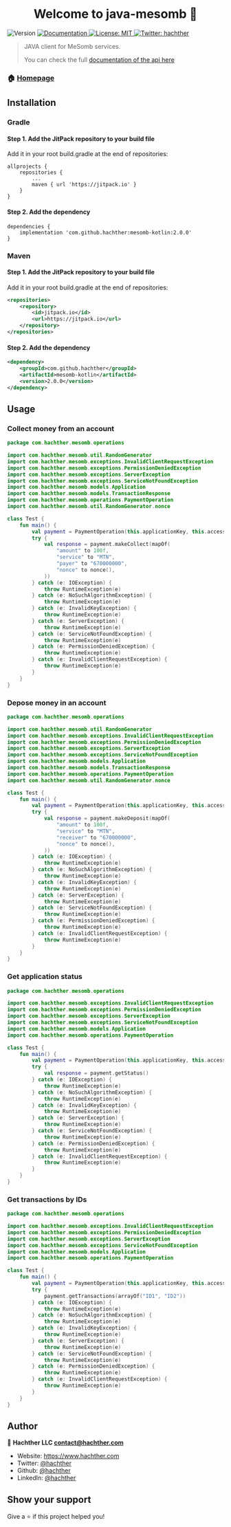 <h1 align="center">Welcome to java-mesomb 👋</h1>
<p>
  <img alt="Version" src="https://img.shields.io/badge/version-1.0.1-blue.svg?cacheSeconds=2592000" />
  <a href="https://mesomb.hachther.com/en/api/v1.1/schema/" target="_blank">
    <img alt="Documentation" src="https://img.shields.io/badge/documentation-yes-brightgreen.svg" />
  </a>
  <a href="#" target="_blank">
    <img alt="License: MIT" src="https://img.shields.io/badge/License-MIT-yellow.svg" />
  </a>
  <a href="https://twitter.com/hachther" target="_blank">
    <img alt="Twitter: hachther" src="https://img.shields.io/twitter/follow/hachther.svg?style=social" />
  </a>
</p>

> JAVA client for MeSomb services.
>
> You can check the full [documentation of the api here](https://mesomb.hachther.com/en/api/v1.1/schema/)

### 🏠 [Homepage](https://mesomb.com)

## Installation

### Gradle

#### Step 1. Add the JitPack repository to your build file

Add it in your root build.gradle at the end of repositories:
```Gradle
allprojects {
    repositories {
        ...
        maven { url 'https://jitpack.io' }
    }
}
```

#### Step 2. Add the dependency

```Gradle
dependencies {
    implementation 'com.github.hachther:mesomb-kotlin:2.0.0'
}
```

### Maven

#### Step 1. Add the JitPack repository to your build file

Add it in your root build.gradle at the end of repositories:
```XML
<repositories>
    <repository>
        <id>jitpack.io</id>
        <url>https://jitpack.io</url>
    </repository>
</repositories>
```

#### Step 2. Add the dependency

```XML
<dependency>
    <groupId>com.github.hachther</groupId>
    <artifactId>mesomb-kotlin</artifactId>
    <version>2.0.0</version>
</dependency>
```

## Usage

### Collect money from an account

```kotlin
package com.hachther.mesomb.operations

import com.hachther.mesomb.util.RandomGenerator
import com.hachther.mesomb.exceptions.InvalidClientRequestException
import com.hachther.mesomb.exceptions.PermissionDeniedException
import com.hachther.mesomb.exceptions.ServerException
import com.hachther.mesomb.exceptions.ServiceNotFoundException
import com.hachther.mesomb.models.Application
import com.hachther.mesomb.models.TransactionResponse
import com.hachther.mesomb.operations.PaymentOperation
import com.hachther.mesomb.util.RandomGenerator.nonce

class Test {
    fun main() {
        val payment = PaymentOperation(this.applicationKey, this.accessKey, this.secretKey)
        try {
            val response = payment.makeCollect(mapOf(
                "amount" to 100f,
                "service" to "MTN",
                "payer" to "670000000",
                "nonce" to nonce(),
            ))
        } catch (e: IOException) {
            throw RuntimeException(e)
        } catch (e: NoSuchAlgorithmException) {
            throw RuntimeException(e)
        } catch (e: InvalidKeyException) {
            throw RuntimeException(e)
        } catch (e: ServerException) {
            throw RuntimeException(e)
        } catch (e: ServiceNotFoundException) {
            throw RuntimeException(e)
        } catch (e: PermissionDeniedException) {
            throw RuntimeException(e)
        } catch (e: InvalidClientRequestException) {
            throw RuntimeException(e)
        }
    }
}
```

### Depose money in an account

```kotlin
package com.hachther.mesomb.operations

import com.hachther.mesomb.util.RandomGenerator
import com.hachther.mesomb.exceptions.InvalidClientRequestException
import com.hachther.mesomb.exceptions.PermissionDeniedException
import com.hachther.mesomb.exceptions.ServerException
import com.hachther.mesomb.exceptions.ServiceNotFoundException
import com.hachther.mesomb.models.Application
import com.hachther.mesomb.models.TransactionResponse
import com.hachther.mesomb.operations.PaymentOperation
import com.hachther.mesomb.util.RandomGenerator.nonce

class Test {
    fun main() {
        val payment = PaymentOperation(this.applicationKey, this.accessKey, this.secretKey)
        try {
            val response = payment.makeDeposit(mapOf(
                "amount" to 100f,
                "service" to "MTN",
                "receiver" to "670000000",
                "nonce" to nonce(),
            ))
        } catch (e: IOException) {
            throw RuntimeException(e)
        } catch (e: NoSuchAlgorithmException) {
            throw RuntimeException(e)
        } catch (e: InvalidKeyException) {
            throw RuntimeException(e)
        } catch (e: ServerException) {
            throw RuntimeException(e)
        } catch (e: ServiceNotFoundException) {
            throw RuntimeException(e)
        } catch (e: PermissionDeniedException) {
            throw RuntimeException(e)
        } catch (e: InvalidClientRequestException) {
            throw RuntimeException(e)
        }
    }
}
```

### Get application status

```kotlin
package com.hachther.mesomb.operations

import com.hachther.mesomb.exceptions.InvalidClientRequestException
import com.hachther.mesomb.exceptions.PermissionDeniedException
import com.hachther.mesomb.exceptions.ServerException
import com.hachther.mesomb.exceptions.ServiceNotFoundException
import com.hachther.mesomb.models.Application
import com.hachther.mesomb.operations.PaymentOperation

class Test {
    fun main() {
        val payment = PaymentOperation(this.applicationKey, this.accessKey, this.secretKey)
        try {
            val response = payment.getStatus()
        } catch (e: IOException) {
            throw RuntimeException(e)
        } catch (e: NoSuchAlgorithmException) {
            throw RuntimeException(e)
        } catch (e: InvalidKeyException) {
            throw RuntimeException(e)
        } catch (e: ServerException) {
            throw RuntimeException(e)
        } catch (e: ServiceNotFoundException) {
            throw RuntimeException(e)
        } catch (e: PermissionDeniedException) {
            throw RuntimeException(e)
        } catch (e: InvalidClientRequestException) {
            throw RuntimeException(e)
        }
    }
}
```

### Get transactions by IDs

```kotlin
package com.hachther.mesomb.operations

import com.hachther.mesomb.exceptions.InvalidClientRequestException
import com.hachther.mesomb.exceptions.PermissionDeniedException
import com.hachther.mesomb.exceptions.ServerException
import com.hachther.mesomb.exceptions.ServiceNotFoundException
import com.hachther.mesomb.models.Application
import com.hachther.mesomb.operations.PaymentOperation

class Test {
    fun main() {
        val payment = PaymentOperation(this.applicationKey, this.accessKey, this.secretKey)
        try {
            payment.getTransactions(arrayOf("ID1", "ID2"))
        } catch (e: IOException) {
            throw RuntimeException(e)
        } catch (e: NoSuchAlgorithmException) {
            throw RuntimeException(e)
        } catch (e: InvalidKeyException) {
            throw RuntimeException(e)
        } catch (e: ServerException) {
            throw RuntimeException(e)
        } catch (e: ServiceNotFoundException) {
            throw RuntimeException(e)
        } catch (e: PermissionDeniedException) {
            throw RuntimeException(e)
        } catch (e: InvalidClientRequestException) {
            throw RuntimeException(e)
        }
    }
}
```


## Author

👤 **Hachther LLC <contact@hachther.com>**

* Website: https://www.hachther.com
* Twitter: [@hachther](https://twitter.com/hachther)
* Github: [@hachther](https://github.com/hachther)
* LinkedIn: [@hachther](https://linkedin.com/in/hachther)

## Show your support

Give a ⭐️ if this project helped you!
